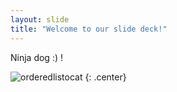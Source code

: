 ```yaml
---
layout: slide
title: "Welcome to our slide deck!"
---
```


Ninja dog :) !

![orderedlistocat](https://octodex.github.com/images/orderedlistocat.png)
{: .center}

